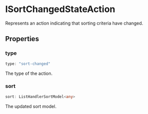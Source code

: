 # ISortChangedStateAction

Represents an action indicating that sorting criteria have changed.

## Properties

### type

```ts
type: "sort-changed"
```

The type of the action.

### sort

```ts
sort: ListHandlerSortModel<any>
```

The updated sort model.
